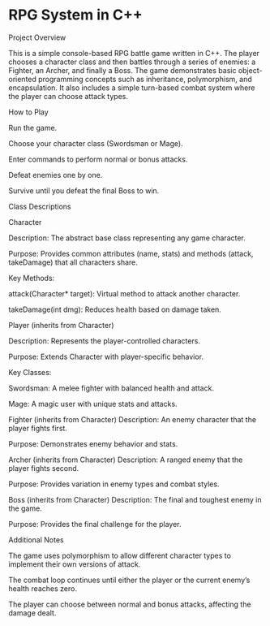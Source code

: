 # RPG System in C++

Project Overview

This is a simple console-based RPG battle game written in C++. The player chooses a character class and then battles through a series of enemies: a Fighter, an Archer, and finally a Boss. The game demonstrates basic object-oriented programming concepts such as inheritance, polymorphism, and encapsulation. It also includes a simple turn-based combat system where the player can choose attack types.


How to Play

Run the game.

Choose your character class (Swordsman or Mage).

Enter commands to perform normal or bonus attacks.

Defeat enemies one by one.

Survive until you defeat the final Boss to win.


Class Descriptions

Character

Description: The abstract base class representing any game character.

Purpose: Provides common attributes (name, stats) and methods (attack, takeDamage) that all characters share.

Key Methods:

attack(Character* target): Virtual method to attack another character.

takeDamage(int dmg): Reduces health based on damage taken.


Player (inherits from Character)

Description: Represents the player-controlled characters.

Purpose: Extends Character with player-specific behavior.

Key Classes:

Swordsman: A melee fighter with balanced health and attack.

Mage: A magic user with unique stats and attacks.


Fighter (inherits from Character)
Description: An enemy character that the player fights first.

Purpose: Demonstrates enemy behavior and stats.

Archer (inherits from Character)
Description: A ranged enemy that the player fights second.

Purpose: Provides variation in enemy types and combat styles.

Boss (inherits from Character)
Description: The final and toughest enemy in the game.

Purpose: Provides the final challenge for the player.


Additional Notes

The game uses polymorphism to allow different character types to implement their own versions of attack.

The combat loop continues until either the player or the current enemy’s health reaches zero.

The player can choose between normal and bonus attacks, affecting the damage dealt.
